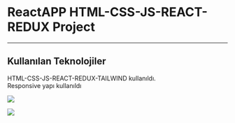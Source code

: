 <h1>ReactAPP HTML-CSS-JS-REACT-REDUX Project</h1>

<hr>

<h2>Kullanılan Teknolojiler</h2>

<p>HTML-CSS-JS-REACT-REDUX-TAILWIND kullanıldı. </br> Responsive yapı kullanıldı</p>

![](/public/gif/screen-1.gif)

![](/public/gif/screen-2.gif)

